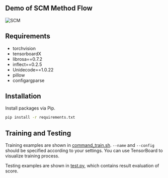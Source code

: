 ## Demo of SCM Method Flow

![SCM](https://github.com/user-attachments/assets/d190d81b-af9f-458e-ad11-5b6802e4be0f)

## Requirements
- torchvision
- tensorboardX
- librosa==0.7.2
- inflect==0.2.5
- Unidecode==1.0.22
- pillow
- configargparse

## Installation
Install packages via Pip.
```bash
pip install -r requirements.txt
```

## Training and Testing
Training examples are shown in [command_train.sh](command_train.sh). `--name` and `--config` should be specified according to your settings. You can use TensorBoard to visualize training process.

Testing examples are shown in [test.py](test.py), which contains result evaluation of score.
